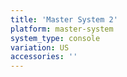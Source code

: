 ```yaml
---
title: 'Master System 2'
platform: master-system
system_type: console
variation: US
accessories: ''
---
```

